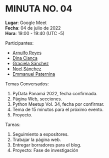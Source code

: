 # MINUTA NO. 04

**Lugar**: Google Meet  
**Fecha**: 04 de julio de 2022  
**Hora**: 19:00 - 19:40 (UTC -5)

Participantes:

-   [Arnulfo Reyes](https://www.linkedin.com/in/arnulfo-rh)
-   [Dina Cianca](https://www.linkedin.com/in/dina-cianca-9a3113210)
-   [Graciela Sánchez](<>)
-   [Noel Sánchez](https://www.linkedin.com/in/noel-s%C3%A1nchez-2945071ab)
-   [Emmanuel Paternina](https://www.linkedin.com/in/emmanuel-paternina-446a2734)

Temas Conversados:

1.  PyData Panamá 2022, fecha confirmada.
2.  Página Web, secciones.
3.  Python Meetup Vol. 34, fecha por confirmar.
4.  Tema de 15 minutos para el próximo evento.
5.  Proyecto.

Tareas:

1.  Seguimiento a expositores.
2.  Trabajar la página web.
3.  Entregar borradores para el blog.
4.  Proyecto: Fase de investigación
